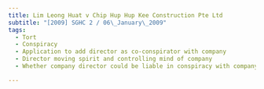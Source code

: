 ```yaml
---
title: Lim Leong Huat v Chip Hup Hup Kee Construction Pte Ltd 
subtitle: "[2009] SGHC 2 / 06\_January\_2009"
tags:
  - Tort
  - Conspiracy
  - Application to add director as co-conspirator with company
  - Director moving spirit and controlling mind of company
  - Whether company director could be liable in conspiracy with company of which he was moving spirit and controlling mind

---
```



